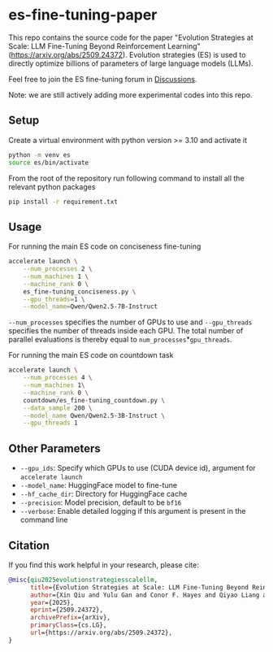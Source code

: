 # es-fine-tuning-paper
This repo contains the source code for the paper "Evolution Strategies at Scale: LLM Fine-Tuning Beyond Reinforcement Learning" (https://arxiv.org/abs/2509.24372). Evolution strategies (ES) is used to directly optimize billions of parameters of large language models (LLMs).

Feel free to join the ES fine-tuning forum in [Discussions](https://github.com/VsonicV/es-fine-tuning-paper/discussions).

Note: we are still actively adding more experimental codes into this repo.

## Setup
Create a virtual environment with python version >= 3.10 and activate it
```bash
python -m venv es
source es/bin/activate
```

From the root of the repository run following command to install all the relevant python packages
```bash
pip install -r requirement.txt
```

## Usage
For running the main ES code on conciseness fine-tuning

```bash
accelerate launch \
    --num_processes 2 \
    --num_machines 1 \
    --machine_rank 0 \
    es_fine-tuning_conciseness.py \
    --gpu_threads=1 \
    --model_name=Qwen/Qwen2.5-7B-Instruct
```

`--num_processes` specifies the number of GPUs to use and `--gpu_threads` specifies the number of threads inside each GPU. The total number of parallel evaluations is thereby equal to `num_processes`*`gpu_threads`.

For running the main ES code on countdown task
```bash
accelerate launch \
    --num_processes 4 \
    --num_machines 1\
    --machine_rank 0 \
    countdown/es_fine-tuning_countdown.py \
    --data_sample 200 \
    --model_name Qwen/Qwen2.5-3B-Instruct \
    --gpu_threads 1
```

## Other Parameters

- `--gpu_ids`: Specify which GPUs to use (CUDA device id), argument for `accelerate launch`
- `--model_name`: HuggingFace model to fine-tune
- `--hf_cache_dir`: Directory for HuggingFace cache
- `--precision`: Model precision, default to be `bf16`
- `--verbose`: Enable detailed logging if this argument is present in the command line


## Citation

If you find this work helpful in your research, please cite:

```bibtex
@misc{qiu2025evolutionstrategiesscalellm,
      title={Evolution Strategies at Scale: LLM Fine-Tuning Beyond Reinforcement Learning}, 
      author={Xin Qiu and Yulu Gan and Conor F. Hayes and Qiyao Liang and Elliot Meyerson and Babak Hodjat and Risto Miikkulainen},
      year={2025},
      eprint={2509.24372},
      archivePrefix={arXiv},
      primaryClass={cs.LG},
      url={https://arxiv.org/abs/2509.24372}, 
}
```
